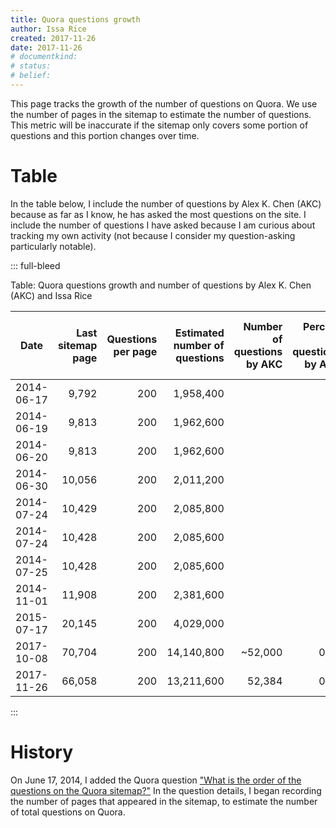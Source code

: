 ```yaml
---
title: Quora questions growth
author: Issa Rice
created: 2017-11-26
date: 2017-11-26
# documentkind:
# status:
# belief:
---
```


This page tracks the growth of the number of questions on Quora. We use the number of pages in the sitemap to estimate the number of questions. This metric will be inaccurate if the sitemap only covers some portion of questions and this portion changes over time.

# Table

In the table below, I include the number of questions by Alex K. Chen (AKC) because as far as I know, he has asked the most questions on the site. I include the number of questions I have asked because I am curious about tracking my own activity (not because I consider my question-asking particularly notable).

::: full-bleed

Table: Quora questions growth and number of questions by Alex K. Chen (AKC) and Issa Rice

|Date|Last sitemap page|Questions per page|Estimated number of questions|Number of questions by AKC|Percent of questions by AKC|Number of questions by Issa Rice|
|-------|-----:|------:|-----:|------:|------:|------:|
|2014-06-17|9,792|200|1,958,400|||
|2014-06-19|9,813|200|1,962,600|||
|2014-06-20|9,813|200|1,962,600|||
|2014-06-30|10,056|200|2,011,200|||
|2014-07-24|10,429|200|2,085,800|||
|2014-07-24|10,428|200|2,085,600|||
|2014-07-25|10,428|200|2,085,600|||
|2014-11-01|11,908|200|2,381,600|||
|2015-07-17|20,145|200|4,029,000|||
|2017-10-08|70,704|200|14,140,800|~52,000|0.37|3,875|
|2017-11-26|66,058|200|13,211,600|52,384|0.40|3,880|

:::

# History

On June 17, 2014, I added the Quora question ["What is the order of the questions on the Quora sitemap?"](https://www.quora.com/What-is-the-order-of-the-questions-on-the-Quora-sitemap/log "“Change Log - What is the order of the questions on the Quora sitemap?”. Quora. Retrieved November 26, 2017.") In the question details, I began recording the number of pages that appeared in the sitemap, to estimate the number of total questions on Quora.

